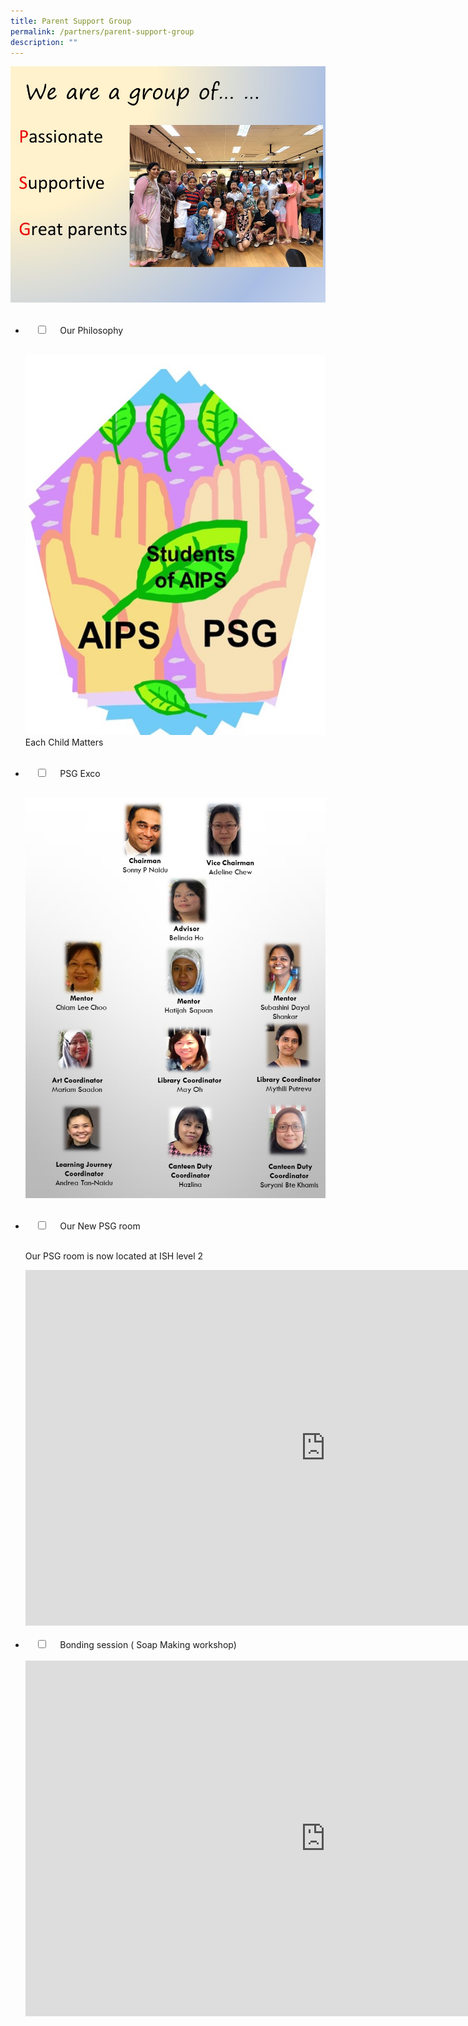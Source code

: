 ```yaml
---
title: Parent Support Group
permalink: /partners/parent-support-group
description: ""
---
```

![Parent Support Group](/images/PSG.jpg)

<ul class="jekyllcodex_accordion">  
&nbsp;&nbsp;<li>  
&nbsp;&nbsp;&nbsp;&nbsp;<input id="accordion1" type="checkbox">  
&nbsp;&nbsp;&nbsp;&nbsp;<label for="accordion1">Our Philosophy</label>  
&nbsp;&nbsp;&nbsp;&nbsp;<div>  
&nbsp;&nbsp;&nbsp;&nbsp;&nbsp;&nbsp;<p><img alt="" src="/images/psg%20logo.jpg">
Each Child Matters</p>  
&nbsp;&nbsp;&nbsp;&nbsp;</div>  
</li>  
<li>  
&nbsp;&nbsp;&nbsp;&nbsp;<input id="accordion2" type="checkbox">  
&nbsp;&nbsp;&nbsp;&nbsp;<label for="accordion2">PSG Exco</label>  
&nbsp;&nbsp;&nbsp;&nbsp;<div>  
&nbsp;&nbsp;&nbsp;&nbsp;&nbsp;&nbsp;<p><img alt="" src="/images/psg%20exco.jpg"></p>  
&nbsp;&nbsp;&nbsp;&nbsp;</div>  
</li>  
<li>  
&nbsp;&nbsp;&nbsp;&nbsp;<input id="accordion3" type="checkbox">  
&nbsp;&nbsp;&nbsp;&nbsp;<label for="accordion3">Our New PSG room</label>  
&nbsp;&nbsp;&nbsp;&nbsp;<div>  
&nbsp;&nbsp;&nbsp;&nbsp;&nbsp;&nbsp;<p>Our PSG room is now located at ISH level 2</p>
<iframe allowfullscreen="true" height="569" width="960" frameborder="0" src="https://docs.google.com/presentation/d/e/2PACX-1vSYOwdnZhvbmcBUf2vL1qz3O4t82-IziXSFY3WD9HwQENKgFvfN1P99FJYiK_BhRmV9Cq5zpQYvom6h/embed?start=false&amp;loop=false&amp;delayms=15000"></iframe>  
&nbsp;&nbsp;&nbsp;&nbsp;</div>  
</li>  
<li>  
&nbsp;&nbsp;&nbsp;&nbsp;<input id="accordion4" type="checkbox">  
&nbsp;&nbsp;&nbsp;&nbsp;<label for="accordion4">Bonding session ( Soap Making workshop)</label>  
&nbsp;&nbsp;&nbsp;&nbsp;<div>  
&nbsp;&nbsp;&nbsp;&nbsp;&nbsp;&nbsp;<iframe allowfullscreen="true" height="569" width="960" frameborder="0" src="https://docs.google.com/presentation/d/e/2PACX-1vTo2fRrwn30dA9nTWyoApxww7817DQV_gweS2LrohvGwPMevTPaAnqmoPM3VwmsTiZtac_SbD6bI7Fp/embed?start=false&amp;loop=false&amp;delayms=10000"></iframe>  
&nbsp;&nbsp;&nbsp;&nbsp;</div>  
</li>
</ul>